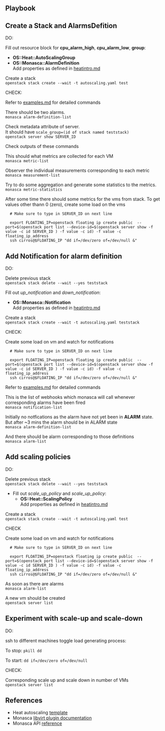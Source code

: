 Playbook
--------

## Create a Stack and AlarmsDefition

DO:

Fill out resource block for **cpu_alarm_high**, **cpu_alarm_low**, **group**:
  - **OS::Heat::AutoScalingGroup**
  - **OS::Monasca::AlarmDefinition**  
  Add properties as defined in [heatintro.md](./heatintro.md)

Create a stack  
`openstack stack create --wait -t autoscaling.yaml test`

CHECK:

Refer to [examples.md](./examples.md) for detailed commands

There should be two alarms.  
`monasca alarm-definition-list`


Check metadata attribute of server.   
It should have `scale_group=(id of stack named teststack)`  
`openstack server show SERVER_ID`


Check outputs of these commands

This should what metrics are collected for each VM  
`monasca metric-list`

Observer the individual measurements corresponding to each metric  
`monasca measurement-list`

Try to do some aggregation and generate some statistics to the metrics.  
`monasca metric-statistics`

After some time there should some metrics for the vms from stack.
To get values other thann 0 (zero), create some load on the vms

```
  # Make sure to type in SERVER_ID on next line

  export FLOATING_IP=openstack floating ip create public  --port=$(openstack port list --device-id=$(openstack server show -f value -c id SERVER_ID ) -f value -c id) -f value -c floating_ip_address
  ssh cirros@$FLOATING_IP "dd if=/dev/zero of=/dev/null &"
```

## Add Notification for alarm definition

DO: 

Delete previous stack  
`openstack stack delete --wait --yes teststack`

Fill out  *up_notification* and *down_notification*:
  - **OS::Monasca::Notification**  
   Add properties as defined in [heatintro.md](./heatintro.md)

Create a stack  
`openstack stack create --wait -t autoscaling.yaml teststack`


CHECK:

Create some load on vm and watch for notifications
```
  # Make sure to type in SERVER_ID on next line

  export FLOATING_IP=openstack floating ip create public  --port=$(openstack port list --device-id=$(openstack server show -f value -c id SERVER_ID ) -f value -c id) -f value -c floating_ip_address
  ssh cirros@$FLOATING_IP "dd if=/dev/zero of=/dev/null &"
```

Refer to [examples.md](./examples.md) for detailed commands


This is the list of webhooks which monasca will call whenever corresponding alarms have been fired  
`monasca notification-list`

Initially no notfications as the alarm have not yet been in **ALARM** state.  
But after ~3 mins the alarm should be in ALARM state  
`monasca alarm-definition-list`

And there should be alarm corresponding to those definitions  
`monasca alarm-list`

## Add scaling policies

DO:

Delete previous stack  
`openstack stack delete --wait --yes teststack`

- Fill out  *scale_up_policy* and *scale_up_policy*:
  - **OS::Heat::ScalingPolicy**  
  Add properties as defined in [heatintro.md](./heatintro.md)

Create a stack  
`openstack stack create --wait -t autoscaling.yaml test`

CHECK

Create some load on vm and watch for notifications
```
  # Make sure to type in SERVER_ID on next line

  export FLOATING_IP=openstack floating ip create public  --port=$(openstack port list --device-id=$(openstack server show -f value -c id SERVER_ID ) -f value -c id) -f value -c floating_ip_address
  ssh cirros@$FLOATING_IP "dd if=/dev/zero of=/dev/null &"
```

As soon as there are alarms  
`monasca alarm-list`  

A new vm should be created  
`openstack server list`

## Experiment with scale-up and scale-down

DO:

ssh to different machines toggle load generating process:  

To stop:   `pkill dd`

To start:  `dd if=/dev/zero of=/dev/null`

CHECK:

Corresponding scale up and scale down in number of VMs  
`openstack server list`

References
----------
* Heat autoscaling [template](https://github.com/openstack/heat-templates/blob/master/hot/monasca/autoscaling.yaml)
* Monasca [libvirt plugin documentation](https://github.com/openstack/monasca-agent/blob/master/docs/Libvirt.md)
* Monasca API [reference](https://github.com/openstack/monasca-api/blob/master/docs/monasca-api-spec.md)
